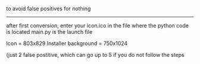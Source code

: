 to avoid false positives for nothing
_____________________________________
after first conversion, enter your icon.ico in the file where the python code is located
main.py is the launch file


Icon = 803x829
Installer background = 750x1024

(just 2 false postitive, which can go up to 5 if you do not follow the steps
